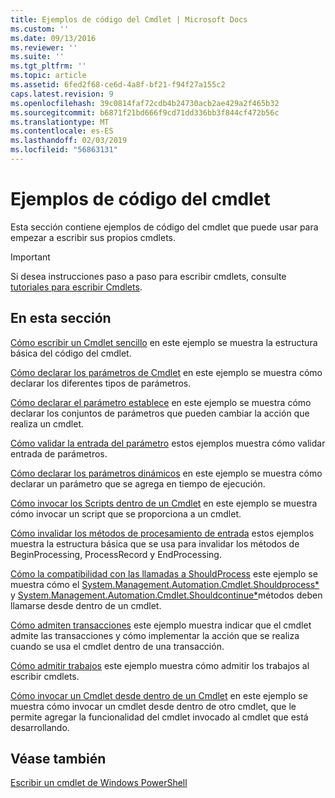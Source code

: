 ```yaml
---
title: Ejemplos de código del Cmdlet | Microsoft Docs
ms.custom: ''
ms.date: 09/13/2016
ms.reviewer: ''
ms.suite: ''
ms.tgt_pltfrm: ''
ms.topic: article
ms.assetid: 6fed2f68-ce6d-4a8f-bf21-f94f27a155c2
caps.latest.revision: 9
ms.openlocfilehash: 39c0814faf72cdb4b24730acb2ae429a2f465b32
ms.sourcegitcommit: b6871f21bd666f9cd71dd336bb3f844cf472b56c
ms.translationtype: MT
ms.contentlocale: es-ES
ms.lasthandoff: 02/03/2019
ms.locfileid: "56863131"
---
```

# <a name="examples-of-cmdlet-code"></a>Ejemplos de código del cmdlet

Esta sección contiene ejemplos de código del cmdlet que puede usar para empezar a escribir sus propios cmdlets.

> [!IMPORTANT]
> Si desea instrucciones paso a paso para escribir cmdlets, consulte [tutoriales para escribir Cmdlets](./tutorials-for-writing-cmdlets.md).

## <a name="in-this-section"></a>En esta sección

[Cómo escribir un Cmdlet sencillo](./how-to-write-a-simple-cmdlet.md) en este ejemplo se muestra la estructura básica del código del cmdlet.

[Cómo declarar los parámetros de Cmdlet](./how-to-declare-cmdlet-parameters.md) en este ejemplo se muestra cómo declarar los diferentes tipos de parámetros.

[Cómo declarar el parámetro establece](./how-to-declare-parameter-sets.md) en este ejemplo se muestra cómo declarar los conjuntos de parámetros que pueden cambiar la acción que realiza un cmdlet.

[Cómo validar la entrada del parámetro](./how-to-validate-parameter-input.md) estos ejemplos muestra cómo validar entrada de parámetros.

[Cómo declarar los parámetros dinámicos](./how-to-declare-dynamic-parameters.md) en este ejemplo se muestra cómo declarar un parámetro que se agrega en tiempo de ejecución.

[Cómo invocar los Scripts dentro de un Cmdlet](./how-to-invoke-scripts-within-a-cmdlet.md) en este ejemplo se muestra cómo invocar un script que se proporciona a un cmdlet.

[Cómo invalidar los métodos de procesamiento de entrada](./how-to-override-input-processing-methods.md) estos ejemplos muestra la estructura básica que se usa para invalidar los métodos de BeginProcessing, ProcessRecord y EndProcessing.

[Cómo la compatibilidad con las llamadas a ShouldProcess](./how-to-request-confirmations.md) este ejemplo se muestra cómo el [System.Management.Automation.Cmdlet.Shouldprocess*](/dotnet/api/System.Management.Automation.Cmdlet.ShouldProcess) y [System.Management.Automation.Cmdlet.Shouldcontinue*](/dotnet/api/System.Management.Automation.Cmdlet.ShouldContinue)métodos deben llamarse desde dentro de un cmdlet.

[Cómo admiten transacciones](./how-to-support-transactions.md) este ejemplo muestra indicar que el cmdlet admite las transacciones y cómo implementar la acción que se realiza cuando se usa el cmdlet dentro de una transacción.

[Cómo admitir trabajos](./how-to-support-jobs.md) este ejemplo muestra cómo admitir los trabajos al escribir cmdlets.

[Cómo invocar un Cmdlet desde dentro de un Cmdlet](./how-to-invoke-a-cmdlet-from-within-a-cmdlet.md) en este ejemplo se muestra cómo invocar un cmdlet desde dentro de otro cmdlet, que le permite agregar la funcionalidad del cmdlet invocado al cmdlet que está desarrollando.

## <a name="see-also"></a>Véase también

[Escribir un cmdlet de Windows PowerShell](./writing-a-windows-powershell-cmdlet.md)
